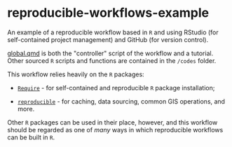 # reproducible-workflows-example

An example of a reproducible workflow based in `R` and using RStudio
(for self-contained project management) and GitHub (for version control).

[global.qmd]() is both the "controller" script of the workflow and a tutorial.
Other sourced `R` scripts and functions are contained in the `/codes` folder.

This workflow relies heavily on the `R` packages:
- [`Require`](https://require.predictiveecology.org/) - for self-contained and reproducible `R` package installation;

- [`reproducible`](https://reproducible.predictiveecology.org/) - for caching, data sourcing, common GIS operations, and more.

Other `R` packages can be used in their place, however, and this workflow 
should be regarded as one of *many* ways in which reproducible workflows
can be built in `R`.